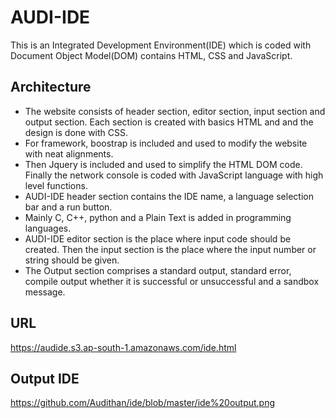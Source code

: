 # AUDI-IDE
This is an Integrated Development Environment(IDE) which is coded with Document Object Model(DOM) contains HTML, CSS and JavaScript.
## Architecture
- The website consists of header section, editor section, input section and output section. Each section is created with basics HTML and and the design is done with CSS.
- For framework, boostrap is included and used to modify the website with neat alignments.
- Then Jquery is included and used to simplify the HTML DOM code. Finally the network console is coded with JavaScript language with high level functions.
- AUDI-IDE header section contains the IDE name, a language selection bar and a run button.
- Mainly C, C++, python and a Plain Text is added in programming languages.
- AUDI-IDE editor section is the place where input code should be created. Then the input section is the place where the input number or string should be given.
- The Output section comprises a standard output, standard error, compile output whether it is successful or unsuccessful and a sandbox message.
## URL
https://audide.s3.ap-south-1.amazonaws.com/ide.html
## Output IDE
https://github.com/Audithan/ide/blob/master/ide%20output.png
